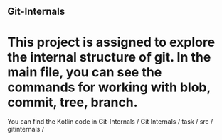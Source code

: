 ## Git-Internals
# This project is assigned to explore the internal structure of git. In the main file, you can see the commands for working with blob, commit, tree, branch.
You can find the Kotlin code in Git-Internals / Git Internals / task / src / gitinternals /
